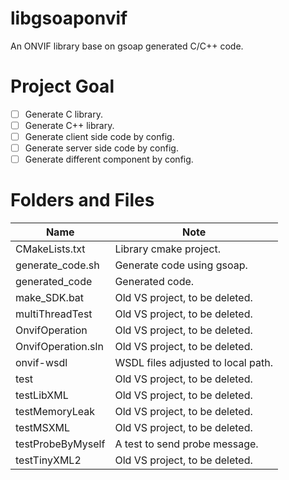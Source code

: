 libgsoaponvif
=============

An ONVIF library base on gsoap generated C/C++ code.

# Project Goal

- [ ] Generate C library.
- [ ] Generate C++ library.
- [ ] Generate client side code by config.
- [ ] Generate server side code by config.
- [ ] Generate different component by config.

# Folders and Files

| Name | Note |
|------|------|
|CMakeLists.txt|Library cmake project.|
|generate_code.sh|Generate code using gsoap.|
|generated_code|Generated code.|
|make_SDK.bat|Old VS project, to be deleted.|
|multiThreadTest|Old VS project, to be deleted.|
|OnvifOperation|Old VS project, to be deleted.|
|OnvifOperation.sln|Old VS project, to be deleted.|
|onvif-wsdl|WSDL files adjusted to local path.|
|test|Old VS project, to be deleted.|
|testLibXML|Old VS project, to be deleted.|
|testMemoryLeak|Old VS project, to be deleted.|
|testMSXML|Old VS project, to be deleted.|
|testProbeByMyself|A test to send probe message.|
|testTinyXML2|Old VS project, to be deleted.|